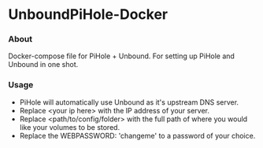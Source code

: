 # UnboundPiHole-Docker
### About
Docker-compose file for PiHole + Unbound.
For setting up PiHole and Unbound in one shot.
### Usage
* PiHole will automatically use Unbound as it's upstream DNS server. 
* Replace &lt;your ip here> with the IP address of your server. 
* Replace &lt;path/to/config/folder> with the full path of where you would like your volumes to be stored. 
* Replace the WEBPASSWORD: 'changeme' to a password of your choice.
